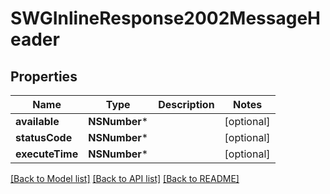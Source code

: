 # SWGInlineResponse2002MessageHeader

## Properties
Name | Type | Description | Notes
------------ | ------------- | ------------- | -------------
**available** | **NSNumber*** |  | [optional] 
**statusCode** | **NSNumber*** |  | [optional] 
**executeTime** | **NSNumber*** |  | [optional] 

[[Back to Model list]](../README.md#documentation-for-models) [[Back to API list]](../README.md#documentation-for-api-endpoints) [[Back to README]](../README.md)


